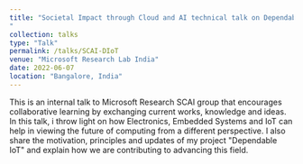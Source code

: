 ```yaml
---
title: "Societal Impact through Cloud and AI technical talk on Dependable IoT and A birds eye view of the Electronics, Embedded and IoT world
"
collection: talks
type: "Talk"
permalink: /talks/SCAI-DIoT
venue: "Microsoft Research Lab India"
date: 2022-06-07
location: "Bangalore, India"
---
```


This is an internal talk to Microsoft Research SCAI group that encourages collaborative learning by exchanging current works, knowledge and ideas. In this talk, i throw light on how Electronics, Embedded Systems and IoT can help in viewing the future of computing from a different perspective. I also share the motivation, principles and updates of my project "Dependable IoT" and explain how we are contributing to advancing this field. 
